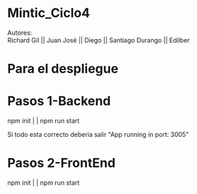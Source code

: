 # Mintic_Ciclo4


Autores:  
Richard Gil || 
Juan José || 
Diego || 
Santiago Durango || 
Edilber 



# Para el despliegue
# Pasos 1-Backend
npm init | | 
npm run start

Si todo esta correcto deberia salir "App running in port: 3005"

# Pasos 2-FrontEnd
npm init | | 
npm run start

